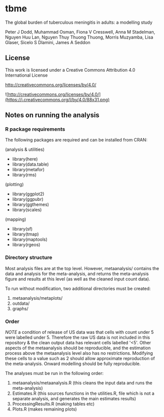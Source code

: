 # tbme

The global burden of tuberculous meningitis in adults: a modelling study

Peter J Dodd,
Muhammad Osman,
Fiona V Cresswell,
Anna M Stadelman,
Nguyen Huu Lan,
Nguyen Thuy Thuong Thuong,
Morris Muzyamba,
Lisa Glaser,
Sicelo S Dlamini,
James A Seddon


## License

This work is licensed under a Creative Commons Attribution 4.0 International License

http://creativecommons.org/licenses/by/4.0/

![http://creativecommons.org/licenses/by/4.0/](https://i.creativecommons.org/l/by/4.0/88x31.png)

## Notes on running the analysis

### R package requirements

The following packages are required and can be installed from CRAN:

(analysis & utilities)
- library(here)
- library(data.table)
- library(metafor)
- library(rms)

(plotting)
- library(ggplot2)
- library(ggpubr)
- library(ggthemes)
- library(scales)

(mapping)
- library(sf)
- library(tmap)
- library(maptools)
- library(rgeos)



### Directory structure

Most analysis files are at the top level. However, metaanalysis/ contains the data and analysis for the meta-analysis, and returns the meta-analysis figure and results at this level (as well as the cleaned input count data).

To run without modification, two additional directories must be created:

1. metaanalysis/metaplots/
2. outdata/
3. graphs/

### Order

*NOTE* a condition of release of US data was that cells with count under 5 were labelled under 5. Therefore the raw US data is not included in this repository & the clean output data has relevant cells labelled '<5'. Other aspects of the metaanalysis should be reproducible, and the estimation process above the metaanalysis level also has no restrictions. Modifying these cells to a value such as 2 should allow approximate reproduction of the meta-analysis. Onward modelling should be fully reproducible.

The analyses must be run in the following order:

1. metaanalysis/metaanalysis.R (this cleans the input data and runs the meta-analysis)
2. Estimates.R (this sources functions in the utilities.R, file which is not a separate analysis, and generates the main estimates results)
3. ProcessingResults.R (making tables etc)
4. Plots.R (makes remaining plots)


